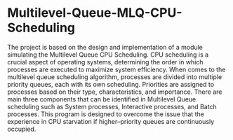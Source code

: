 # Multilevel-Queue-MLQ-CPU-Scheduling

The project is based on the design and implementation of  a module simulating the Multilevel Queue CPU Scheduling. CPU scheduling is a crucial aspect of operating systems, determining  the order in which processes are executed to maximize system efficiency. When comes to the multilevel queue scheduling algorithm, processes are divided into multiple priority queues, each with its own scheduling. Priorities are assigned to processes based on their type, characteristics, and importance. There  are main three components that can be identified in Multilevel Queue scheduling such as System processes, Interactive processes, and Batch processes. This program is designed to overcome the issue that the experience in CPU starvation if higher–priority queues are continuously occupied.
